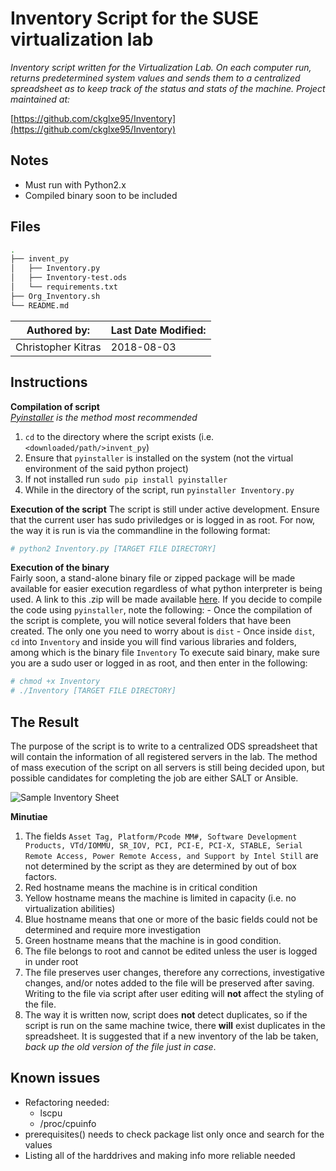 Inventory Script for the SUSE virtualization lab
================================================

_Inventory script written for the Virtualization Lab. On each computer run, returns predetermined system values and sends them to a centralized spreadsheet as to keep track of the status and stats of the machine. Project maintained at:_

[https://github.com/ckglxe95/Inventory](https://github.com/ckglxe95/Inventory)

Notes
-------------
- Must run with Python2.x
- Compiled binary soon to be included

Files
-------------
```bash
.
├── invent_py
│   ├── Inventory.py
│   ├── Inventory-test.ods
│   └── requirements.txt
├── Org_Inventory.sh
└── README.md  
```

|   Authored by:   |   Last Date Modified:   |
|   ------------   |   -------------------   |
|   Christopher Kitras     |   2018-08-03  |

Instructions
-------------
**Compilation of script**  
_[Pyinstaller](https://pypi.org/project/PyInstaller/) is the method most recommended_
1. `cd` to the directory where the script exists (i.e. `<downloaded/path/>invent_py`)
2. Ensure that `pyinstaller` is installed on the system (not the virtual environment of the said python project)
3. If not installed run `sudo pip install pyinstaller`
4. While in the directory of the script, run `pyinstaller Inventory.py`

**Execution of the script**
The script is still under active development. Ensure that the current user has sudo priviledges or is logged in as root. For now, the way it is run is via the commandline in the following format:


```bash
# python2 Inventory.py [TARGET FILE DIRECTORY]
```

**Execution of the binary**  
Fairly soon, a stand-alone binary file or zipped package will be made available for easier execution regardless of what python interpreter is being used. A link to this .zip will be made available [here](#). If you decide to compile the code using `pyinstaller`, note the following:
    - Once the compilation of the script is complete, you will notice several folders that have been created. The only one you need to worry about is `dist`
    - Once inside `dist`, `cd` into `Inventory` and inside you will find various libraries and folders, among which is the binary file `Inventory`
To execute said binary, make sure you are a sudo user or logged in as root, and then enter in the following:
```bash
# chmod +x Inventory
# ./Inventory [TARGET FILE DIRECTORY]
```

The Result
-------------
The purpose of the script is to write to a centralized ODS spreadsheet that will contain the information of all registered servers in the lab. The method of mass execution of the script on all servers is still being decided upon, but possible candidates for completing the job are either SALT or Ansible. 

![Sample Inventory Sheet](https://raw.githubusercontent.com/ckglxe95/Inventory/master/Sample.png "Sample Inventory Sheet")

**Minutiae**  
1. The fields `Asset Tag, Platform/Pcode MM#, Software Development Products, VTd/IOMMU, SR_IOV, PCI, PCI-E, PCI-X, STABLE, Serial Remote Access, Power Remote Access, and Support by Intel Still` are not determined by the script as they are determined by out of box factors.
2. Red hostname means the machine is in critical condition
3. Yellow hostname means the machine is limited in capacity (i.e. no virtualization abilities)
4. Blue hostname means that one or more of the basic fields could not be determined and require more investigation
5. Green hostname means that the machine is in good condition.
6. The file belongs to root and cannot be edited unless the user is logged in under root
7. The file preserves user changes, therefore any corrections, investigative changes, and/or notes added to the file will be preserved after saving. Writing to the file via script after user editing will **not** affect the styling of the file.
8. The way it is written now, script does **not** detect duplicates, so if the script is run on the same machine twice, there **will** exist duplicates in the spreadsheet. It is suggested that if a new inventory of the lab be taken, _back up the old version of the file just in case_.


Known issues
-------------
- Refactoring needed:
    - lscpu
    - /proc/cpuinfo
- prerequisites() needs to check package list only once and search for the values
- Listing all of the harddrives and making info more reliable needed
